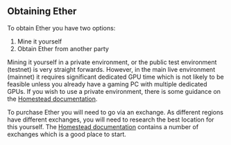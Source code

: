 ## Obtaining Ether

To obtain Ether you have two options:

1.  Mine it yourself
2.  Obtain Ether from another party

Mining it yourself in a private environment, or the public test environment (testnet) is very straight forwards. However, in the main live environment (mainnet) it requires significant dedicated GPU time
which is not likely to be feasible unless you already have a gaming PC with multiple dedicated GPUs. If you wish to use a private environment, there is some guidance on the [Homestead
documentation](https://ethereum-homestead.readthedocs.io/en/latest/network/test-networks.html#id3).

To purchase Ether you will need to go via an exchange. As different regions have different exchanges, you will need to research the best location for this yourself. The [Homestead documentation](https://ethereum-homestead.readthedocs.io/en/latest/ether.html#list-of-centralised-exchange-marketplaces) contains a number of exchanges which is a good place to start.
